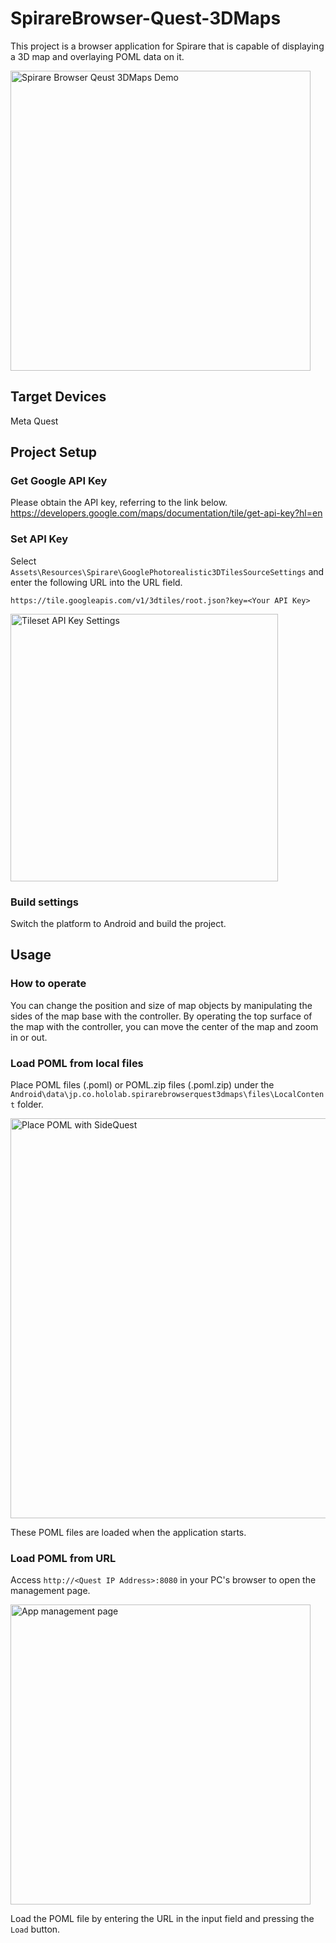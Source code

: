 # SpirareBrowser-Quest-3DMaps

This project is a browser application for Spirare that is capable of displaying a 3D map and overlaying POML data on it.

<img width="480" alt="Spirare Browser Qeust 3DMaps Demo" src="https://github.com/HoloLabInc/ProjectSpirare-for-Unity/assets/4415085/c65bafcd-2058-4510-9d19-7f239d6c9f76">

## Target Devices

Meta Quest

## Project Setup

### Get Google API Key

Please obtain the API key, referring to the link below.  
https://developers.google.com/maps/documentation/tile/get-api-key?hl=en

### Set API Key

Select `Assets\Resources\Spirare\GooglePhotorealistic3DTilesSourceSettings` and enter the following URL into the URL field.

`https://tile.googleapis.com/v1/3dtiles/root.json?key=<Your API Key>`

<img width="428" alt="Tileset API Key Settings" src="https://github.com/HoloLabInc/ProjectSpirare-for-Unity/assets/4415085/47df6956-0be4-40c6-8c95-a440e8c2ff21">

### Build settings

Switch the platform to Android and build the project.

## Usage

### How to operate

You can change the position and size of map objects by manipulating the sides of the map base with the controller. By operating the top surface of the map with the controller, you can move the center of the map and zoom in or out.

### Load POML from local files

Place POML files (.poml) or POML.zip files (.poml.zip) under the `Android\data\jp.co.hololab.spirarebrowserquest3dmaps\files\LocalContent` folder.

<img width="640" alt="Place POML with SideQuest" src="https://github.com/HoloLabInc/ProjectSpirare-for-Unity/assets/4415085/c3b19896-9ee6-4077-9b2d-edea28619286">

These POML files are loaded when the application starts.

### Load POML from URL

Access `http://<Quest IP Address>:8080` in your PC's browser to open the management page.

<img width="480" alt="App management page" src="https://github.com/HoloLabInc/ProjectSpirare-for-Unity/assets/4415085/1c2b97a3-fb65-4256-b950-124c5e2dc7a0">

Load the POML file by entering the URL in the input field and pressing the `Load` button.
